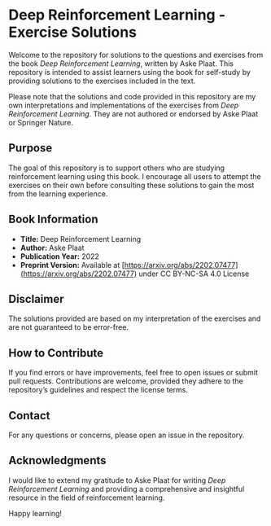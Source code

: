 # Deep Reinforcement Learning - Exercise Solutions

Welcome to the repository for solutions to the questions and exercises from the book *Deep Reinforcement Learning*, written by Aske Plaat. This repository is intended to assist learners using the book for self-study by providing solutions to the exercises included in the text.

Please note that the solutions and code provided in this repository are my own interpretations and implementations of the exercises from *Deep Reinforcement Learning*. They are not authored or endorsed by Aske Plaat or Springer Nature.

## Purpose

The goal of this repository is to support others who are studying reinforcement learning using this book. I encourage all users to attempt the exercises on their own before consulting these solutions to gain the most from the learning experience.

## Book Information

- **Title:** Deep Reinforcement Learning
- **Author:** Aske Plaat
- **Publication Year:** 2022
- **Preprint Version:** Available at [https://arxiv.org/abs/2202.07477](https://arxiv.org/abs/2202.07477) under CC BY-NC-SA 4.0 License

## Disclaimer

The solutions provided are based on my interpretation of the exercises and are not guaranteed to be error-free.

## How to Contribute

If you find errors or have improvements, feel free to open issues or submit pull requests. Contributions are welcome, provided they adhere to the repository’s guidelines and respect the license terms.

## Contact

For any questions or concerns, please open an issue in the repository.

## Acknowledgments

I would like to extend my gratitude to Aske Plaat for writing *Deep Reinforcement Learning* and providing a comprehensive and insightful resource in the field of reinforcement learning.

Happy learning!
